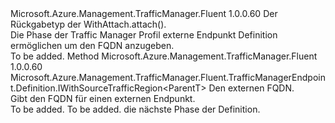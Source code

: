 <Type Name="IWithFqdn&lt;ParentT&gt;" FullName="Microsoft.Azure.Management.TrafficManager.Fluent.TrafficManagerEndpoint.Definition.IWithFqdn&lt;ParentT&gt;">
  <TypeSignature Language="C#" Value="public interface IWithFqdn&lt;ParentT&gt;" />
  <TypeSignature Language="ILAsm" Value=".class public interface auto ansi abstract IWithFqdn`1&lt;ParentT&gt;" />
  <TypeSignature Language="DocId" Value="T:Microsoft.Azure.Management.TrafficManager.Fluent.TrafficManagerEndpoint.Definition.IWithFqdn`1" />
  <TypeSignature Language="VB.NET" Value="Public Interface IWithFqdn(Of ParentT)" />
  <TypeSignature Language="F#" Value="type IWithFqdn&lt;'ParentT&gt; = interface" />
  <AssemblyInfo>
    <AssemblyName>Microsoft.Azure.Management.TrafficManager.Fluent</AssemblyName>
    <AssemblyVersion>1.0.0.60</AssemblyVersion>
  </AssemblyInfo>
  <TypeParameters>
    <TypeParameter Name="ParentT" />
  </TypeParameters>
  <Interfaces />
  <Docs>
    <typeparam name="ParentT">Der Rückgabetyp der WithAttach.attach().</typeparam>
    <summary>
            Die Phase der Traffic Manager Profil externe Endpunkt Definition ermöglichen um den FQDN anzugeben.
            </summary>
    <remarks>To be added.</remarks>
  </Docs>
  <Members>
    <Member MemberName="ToFqdn">
      <MemberSignature Language="C#" Value="public Microsoft.Azure.Management.TrafficManager.Fluent.TrafficManagerEndpoint.Definition.IWithSourceTrafficRegion&lt;ParentT&gt; ToFqdn (string externalFqdn);" />
      <MemberSignature Language="ILAsm" Value=".method public hidebysig newslot virtual instance class Microsoft.Azure.Management.TrafficManager.Fluent.TrafficManagerEndpoint.Definition.IWithSourceTrafficRegion`1&lt;!ParentT&gt; ToFqdn(string externalFqdn) cil managed" />
      <MemberSignature Language="DocId" Value="M:Microsoft.Azure.Management.TrafficManager.Fluent.TrafficManagerEndpoint.Definition.IWithFqdn`1.ToFqdn(System.String)" />
      <MemberSignature Language="VB.NET" Value="Public Function ToFqdn (externalFqdn As String) As IWithSourceTrafficRegion(Of ParentT)" />
      <MemberSignature Language="F#" Value="abstract member ToFqdn : string -&gt; Microsoft.Azure.Management.TrafficManager.Fluent.TrafficManagerEndpoint.Definition.IWithSourceTrafficRegion&lt;'ParentT&gt;" Usage="iWithFqdn.ToFqdn externalFqdn" />
      <MemberType>Method</MemberType>
      <AssemblyInfo>
        <AssemblyName>Microsoft.Azure.Management.TrafficManager.Fluent</AssemblyName>
        <AssemblyVersion>1.0.0.60</AssemblyVersion>
      </AssemblyInfo>
      <ReturnValue>
        <ReturnType>Microsoft.Azure.Management.TrafficManager.Fluent.TrafficManagerEndpoint.Definition.IWithSourceTrafficRegion&lt;ParentT&gt;</ReturnType>
      </ReturnValue>
      <Parameters>
        <Parameter Name="externalFqdn" Type="System.String" />
      </Parameters>
      <Docs>
        <param name="externalFqdn">Den externen FQDN.</param>
        <summary>
            Gibt den FQDN für einen externen Endpunkt.
            </summary>
        <returns>To be added.</returns>
        <remarks>To be added.</remarks>
        <return>die nächste Phase der Definition.</return>
      </Docs>
    </Member>
  </Members>
</Type>